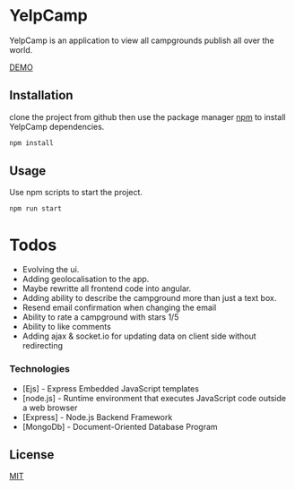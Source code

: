 # YelpCamp

YelpCamp is an application to view all campgrounds publish all over the world.
 
[DEMO](https://yelpcamp.mathieulussier.ca/)

## Installation

clone the project from github then use the package manager [npm](https://www.npmjs.com/) to install YelpCamp dependencies.

```bash
npm install
```

## Usage

Use npm scripts to start the project.

```bash
npm run start
```

# Todos

  - Evolving the ui.
  - Adding geolocalisation to the app.
  - Maybe rewritte all frontend code into angular.
  - Adding ability to describe the campground more than just a text box.
  - Resend email confirmation when changing the email
  - Ability to rate a campground with stars 1/5
  - Ability to like comments
  - Adding ajax & socket.io for updating data on client side without redirecting

### Technologies

* [Ejs] - Express Embedded JavaScript templates 
* [node.js] - Runtime environment that executes JavaScript code outside a web browser
* [Express] - Node.js Backend Framework
* [MongoDb] - Document-Oriented Database Program

## License
[MIT](https://choosealicense.com/licenses/mit/)

